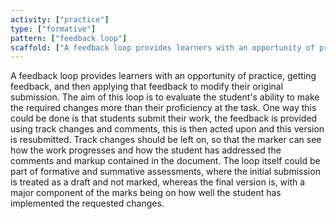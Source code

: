 ```yaml
---
activity: ["practice"]
type: ["formative"]
pattern: ["feedback loop"]
scaffold: ["A feedback loop provides learners with an opportunity of practice, getting feedback, and then applying that feedback to modify their original submission. The aim of this loop is to evaluate the student's ability to make the required changes more than their proficiency at the task. One way this could be done is that students submit their work, the feedback is provided using track changes and comments, this is then acted upon and this version is resubmitted. Track changes should be left on, so that the marker can see how the work progresses and how the student has addressed the comments and markup contained in the document. The loop itself could be part of formative and summative assessments, where the initial submission is treated as a draft and not marked, whereas the final version is, with a major component of the marks being on how well the student has implemented the requested changes. "]
---
```


A feedback loop provides learners with an opportunity of practice, getting feedback, and then applying that feedback to modify their original submission. The aim of this loop is to evaluate the student's ability to make the required changes more than their proficiency at the task. One way this could be done is that students submit their work, the feedback is provided using track changes and comments, this is then acted upon and this version is resubmitted. Track changes should be left on, so that the marker can see how the work progresses and how the student has addressed the comments and markup contained in the document. The loop itself could be part of formative and summative assessments, where the initial submission is treated as a draft and not marked, whereas the final version is, with a major component of the marks being on how well the student has implemented the requested changes.

